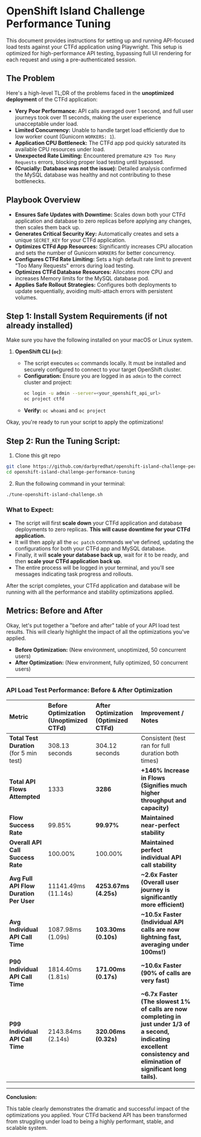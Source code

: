 # OpenShift Island Challenge Performance Tuning

This document provides instructions for setting up and running API-focused load tests against your CTFd application using Playwright. This setup is optimized for high-performance API testing, bypassing full UI rendering for each request and using a pre-authenticated session.

## The Problem

Here's a high-level TL;DR of the problems faced in the **unoptimized deployment** of the CTFd application:

* **Very Poor Performance:** API calls averaged over 1 second, and full user journeys took over 11 seconds, making the user experience unacceptable under load.
* **Limited Concurrency:** Unable to handle target load efficiently due to low worker count (Gunicorn `WORKERS: 1`).
* **Application CPU Bottleneck:** The CTFd app pod quickly saturated its available CPU resources under load.
* **Unexpected Rate Limiting:** Encountered premature `429 Too Many Requests` errors, blocking proper load testing until bypassed.
* **(Crucially: Database was not the issue):** Detailed analysis confirmed the MySQL database was healthy and not contributing to these bottlenecks.

## **Playbook Overview**

* **Ensures Safe Updates with Downtime:** Scales down both your CTFd application and database to zero replicas before applying any changes, then scales them back up.
* **Generates Critical Security Key:** Automatically creates and sets a unique `SECRET_KEY` for your CTFd application.
* **Optimizes CTFd App Resources:** Significantly increases CPU allocation and sets the number of Gunicorn `WORKERS` for better concurrency.
* **Configures CTFd Rate Limiting:** Sets a high default rate limit to prevent "Too Many Requests" errors during load testing.
* **Optimizes CTFd Database Resources:** Allocates more CPU and increases Memory limits for the MySQL database pod.
* **Applies Safe Rollout Strategies:** Configures both deployments to update sequentially, avoiding multi-attach errors with persistent volumes.

## **Step 1: Install System Requirements (if not already installed)**

Make sure you have the following installed on your macOS or Linux system.

1.  **OpenShift CLI (`oc`)**:

      * The script executes `oc` commands locally. It must be installed and securely configured to connect to your target OpenShift cluster.  
      * **Configuration:** Ensure you are logged in as `admin` to the correct cluster and project:
        ```bash
        oc login -u admin --server=<your_openshift_api_url>
        oc project ctfd
        ```
      * **Verify:** `oc whoami` and `oc project`

Okay, you're ready to run your script to apply the optimizations!

## **Step 2: Run the Tuning Script:**

1. Clone this git repo

```bash
git clone https://github.com/darbyredhat/openshift-island-challenge-performance-tuning
cd openshift-island-challenge-performance-tuning 
```

2. Run the following command in your terminal:

```bash
./tune-openshift-island-challenge.sh
```

### **What to Expect:**

* The script will first **scale down** your CTFd application and database deployments to zero replicas. **This will cause downtime for your CTFd application.**
* It will then apply all the `oc patch` commands we've defined, updating the configurations for both your CTFd app and MySQL database.
* Finally, it will **scale your database back up**, wait for it to be ready, and then **scale your CTFd application back up**.
* The entire process will be logged in your terminal, and you'll see messages indicating task progress and rollouts.

After the script completes, your CTFd application and database will be running with all the performance and stability optimizations applied. 

## Metrics: Before and After

Okay, let's put together a "before and after" table of your API load test results. This will clearly highlight the impact of all the optimizations you've applied.

* **Before Optimization:** (New environment, unoptimized, 50 concurrent users)
* **After Optimization:** (New environment, fully optimized, 50 concurrent users)

---

### **API Load Test Performance: Before & After Optimization**

| Metric | Before Optimization (Unoptimized CTFd) | After Optimization (Optimized CTFd) | Improvement / Notes |
| :-------------------------------------- | :------------------------------------- | :---------------------------------- | :------------------------------------------------------------------------------------------------------------------------------------------------------------------- |
| **Total Test Duration** (for 5 min test) | 308.13 seconds                         | 304.12 seconds                      | Consistent (test ran for full duration both times)                                                                                                                  |
| **Total API Flows Attempted** | 1333                                   | **3286** | **+146% Increase in Flows (Signifies much higher throughput and capacity)** |
| **Flow Success Rate** | 99.85%                                 | **99.97%** | **Maintained near-perfect stability** |
| **Overall API Call Success Rate** | 100.00%                                | 100.00%                             | **Maintained perfect individual API call stability** |
| **Avg Full API Flow Duration Per User** | 11141.49ms (11.14s)                    | **4253.67ms (4.25s)** | **~2.6x Faster (Overall user journey is significantly more efficient)** |
| **Avg Individual API Call Time** | 1087.98ms (1.09s)                      | **103.30ms (0.10s)** | **~10.5x Faster (Individual API calls are now lightning fast, averaging under 100ms!)** |
| **P90 Individual API Call Time** | 1814.40ms (1.81s)                      | **171.00ms (0.17s)** | **~10.6x Faster (90% of calls are very fast)** |
| **P99 Individual API Call Time** | 2143.84ms (2.14s)                      | **320.06ms (0.32s)** | **~6.7x Faster (The slowest 1% of calls are now completing in just under 1/3 of a second, indicating excellent consistency and elimination of significant long tails).** |

---

**Conclusion:**

This table clearly demonstrates the dramatic and successful impact of the optimizations you applied. Your CTFd backend API has been transformed from struggling under load to being a highly performant, stable, and scalable system.